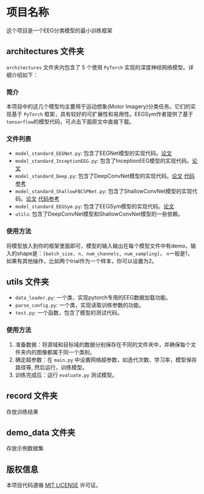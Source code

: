 # 项目名称

这个项目是一个EEG分类模型的最小训练框架

## architectures 文件夹

`architectures` 文件夹内包含了 5 个使用 `PyTorch` 实现的深度神经网络模型。详细介绍如下：

### 简介

本项目中的这几个模型均主要用于运动想象(Motor Imagery)分类任务。它们的实现基于 `PyTorch` 框架，具有较好的可扩展性和易用性。EEGSym作者提供了基于`tensorflow`的模型代码，可点击下面原文中直接下载。

### 文件列表

- `model_standard_EEGNet.py`: 包含了EEGNet模型的实现代码。[论文](https://arxiv.org/abs/1611.08024) 
- `model_standard_InceptionEEG.py`: 包含了InceptionEEG模型的实现代码。[论文](https://ieeexplore.ieee.org/document/9311146) 
- `model_standard_Deep.py`: 包含了DeepConvNet模型的实现代码。[论文](https://arxiv.org/abs/1703.05051) [代码参考](https://github.com/braindecode/braindecode/tree/master/braindecode/models)
- `model_standard_ShallowFBCSPNet.py`: 包含了ShallowConvNet模型的实现代码。[论文](https://arxiv.org/abs/1703.05051) [代码参考](https://github.com/braindecode/braindecode/tree/master/braindecode/models)
- `model_standard_EEGSym.py`: 包含了EEGSym模型的实现代码。[论文](https://ieeexplore.ieee.org/document/9807323) 
- `utils`: 包含了DeepConvNet模型和ShallowConvNet模型的一些依赖。

### 使用方法

将模型放入到你的框架里面即可，模型的输入输出在每个模型文件中有demo，输入的shape是：`[batch_size, n, num_channels, num_sampling]`， `n`一般是1，如果有其他操作，比如两个trial作为一个样本，你可以设置为2。

## utils 文件夹
- `data_loader.py`: 一个类，实现pytorch专用的EEG数据加载功能。
- `parse_config.py`: 一个类，实现读取训练参数的功能。
- `test.py`: 一个函数，包含了模型的测试代码。

### 使用方法

1. 准备数据：将源域和目标域的数据分别保存在不同的文件夹中，并确保每个文件夹内的图像都属于同一个类别。
2. 确定超参数：在 `main.py` 中设置网络超参数，如迭代次数、学习率，模型保存路径等, 然后运行，训练模型。
3. 训练完成后：运行 `evaluate.py` 测试模型。


## record 文件夹
存放训练结果

## demo_data 文件夹
存放示例数据集

## 版权信息

本项目代码遵循 [MIT LICENSE](LICENSE) 许可证。

